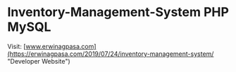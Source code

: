 # Inventory-Management-System PHP MySQL  
Visit: [www.erwinagpasa.com](https://erwinagpasa.com/2019/07/24/inventory-management-system/ "Developer Website")
